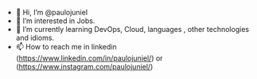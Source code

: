- 👋 Hi, I’m @paulojuniel
- 👀 I’m interested in Jobs.
- 🌱 I’m currently learning DevOps, Cloud, languages , other technologies and idioms.
- 📫 How to reach me in linkedin (https://www.linkedin.com/in/paulojuniel/) or (https://www.instagram.com/paulojuniel/)

<!---
paulojuniel/paulojuniel is a ✨ special ✨ repository because its `README.md` (this file) appears on your GitHub profile.
You can click the Preview link to take a look at your changes.
--->
